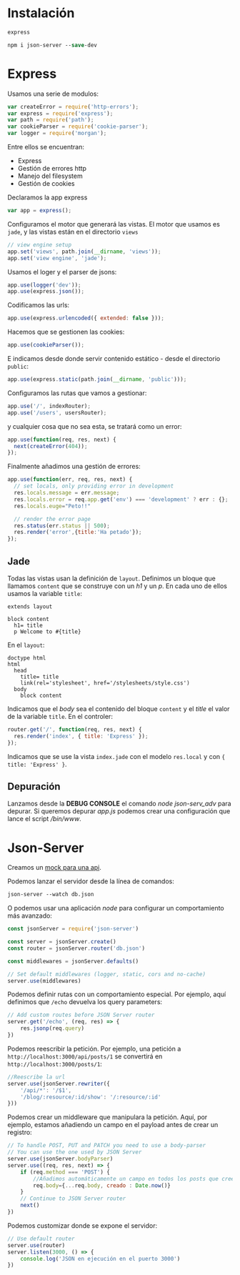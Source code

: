 # Instalación

```ps
express
```

```ps
npm i json-server --save-dev
```

# Express

Usamos una serie de modulos:

```js
var createError = require('http-errors');
var express = require('express');
var path = require('path');
var cookieParser = require('cookie-parser');
var logger = require('morgan');
```

Entre ellos se encuentran:

- Express
- Gestión de errores http
- Manejo del filesystem
- Gestión de cookies

Declaramos la app express

```js
var app = express();
```

Configuramos el motor que generará las vistas. El motor que usamos es `jade`, y las vistas están en el directorio `views`

```js
// view engine setup
app.set('views', path.join(__dirname, 'views'));
app.set('view engine', 'jade');
```

Usamos el loger y el parser de jsons:

```js
app.use(logger('dev'));
app.use(express.json());
```

Codificamos las urls:

```js
app.use(express.urlencoded({ extended: false }));
```

Hacemos que se gestionen las cookies:

```js
app.use(cookieParser());
```

E indicamos desde donde servir contenido estático - desde el directorio `public`:

```js
app.use(express.static(path.join(__dirname, 'public')));
```

Configuramos las rutas que vamos a gestionar:

```js
app.use('/', indexRouter);
app.use('/users', usersRouter);
```

y cualquier cosa que no sea esta, se tratará como un error:

```js
app.use(function(req, res, next) {
  next(createError(404));
});
```

Finalmente añadimos una gestión de errores:

```js
app.use(function(err, req, res, next) {
  // set locals, only providing error in development
  res.locals.message = err.message;
  res.locals.error = req.app.get('env') === 'development' ? err : {};
  res.locals.euge="Peto!!"

  // render the error page
  res.status(err.status || 500);
  res.render('error',{title:'Ha petado'});
});
```

## Jade

Todas las vistas usan la definición de `layout`. Definimos un bloque que llamamos `content` que se construye con un _h1_ y un _p_. En cada uno de ellos usamos la variable `title`:

```jade
extends layout

block content
  h1= title
  p Welcome to #{title}
```

En el `layout`:

```jade
doctype html
html
  head
    title= title
    link(rel='stylesheet', href='/stylesheets/style.css')
  body
    block content
```

Indicamos que el _body_ sea el contenido del bloque `content` y el _title_ el valor de la variable `title`. En el controler:

```js
router.get('/', function(req, res, next) {
  res.render('index', { title: 'Express' });
});
```

Indicamos que se use la vista `index.jade` con el modelo `res.local` y con `{ title: 'Express' }`.

## Depuración

Lanzamos desde la __DEBUG CONSOLE__ el comando *node json-serv_adv* para depurar. Si queremos depurar _app.js_ podemos crear una configuración que lance el script _/bin/www_.

# Json-Server

Creamos un [mock para una api](https://github.com/typicode/json-server).

Podemos lanzar el servidor desde la línea de comandos:

```ps
json-server --watch db.json
```

O podemos usar una aplicación _node_ para configurar un comportamiento más avanzado:

```js
const jsonServer = require('json-server')

const server = jsonServer.create()
const router = jsonServer.router('db.json')

const middlewares = jsonServer.defaults()

// Set default middlewares (logger, static, cors and no-cache)
server.use(middlewares)
```

Podemos definir rutas con un comportamiento especial. Por ejemplo, aquí definimos que `/echo` devuelva los query parameters:

```js
// Add custom routes before JSON Server router
server.get('/echo', (req, res) => {
    res.jsonp(req.query)
})
```

Podemos reescribir la petición. Por ejemplo, una petición a `http://localhost:3000/api/posts/1` se convertirá en `http://localhost:3000/posts/1`:

```js
//Reescribe la url
server.use(jsonServer.rewriter({
    '/api/*': '/$1',
    '/blog/:resource/:id/show': '/:resource/:id'
}))
```

Podemos crear un middleware que manipulara la petición. Aquí, por ejemplo, estamos añadiendo un campo en el payload antes de crear un registro:

```js
// To handle POST, PUT and PATCH you need to use a body-parser
// You can use the one used by JSON Server
server.use(jsonServer.bodyParser)
server.use((req, res, next) => {
    if (req.method === 'POST') {
        //Añadimos automáticamente un campo en todos los posts que creemos
        req.body={...req.body, creado : Date.now()}
    }
    // Continue to JSON Server router
    next()
})
```

Podemos customizar donde se expone el servidor:

```js
// Use default router
server.use(router)
server.listen(3000, () => {
    console.log('JSON en ejecución en el puerto 3000')
})
```